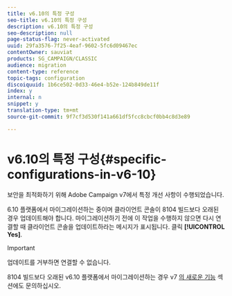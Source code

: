 ```yaml
---
title: v6.10의 특정 구성
seo-title: v6.10의 특정 구성
description: v6.10의 특정 구성
seo-description: null
page-status-flag: never-activated
uuid: 29fa3576-7f25-4eaf-9602-5fc6d09467ec
contentOwner: sauviat
products: SG_CAMPAIGN/CLASSIC
audience: migration
content-type: reference
topic-tags: configuration
discoiquuid: 1b6ce502-0d33-46e4-b52e-124b849de11f
index: y
internal: n
snippet: y
translation-type: tm+mt
source-git-commit: 9f7cf3d530f141a661df5fcc8cbcf0bb4c8d3e89

---
```



# v6.10의 특정 구성{#specific-configurations-in-v6-10}

보안을 최적화하기 위해 Adobe Campaign v7에서 특정 개선 사항이 수행되었습니다.

6.10 플랫폼에서 마이그레이션하는 중이며 클라이언트 콘솔이 8104 빌드보다 오래된 경우 업데이트해야 합니다. 마이그레이션하기 전에 이 작업을 수행하지 않으면 다시 연결할 때 클라이언트 콘솔을 업데이트하라는 메시지가 표시됩니다. 클릭 **[!UICONTROL Yes]**.

>[!IMPORTANT]
>
>업데이트를 거부하면 연결할 수 없습니다.

8104 빌드보다 오래된 v6.10 플랫폼에서 마이그레이션하는 경우 v7 [의 새로운 기능](../../migration/using/general-configurations.md#new-features-in-v7) 섹션에도 문의하십시오.
